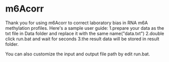 # m6Acorr
Thank you for using m6Acorr to correct laboratory bias in RNA m6A methylation profiles.
Here's a sample user guide:
1.prepare your data as the txt file in Data folder and replace it with the same name("data.txt")
2.double click run.bat and wait for seconds
3.the result data will be stored in result folder.

You can also customize the input and output file path by edit run.bat.
